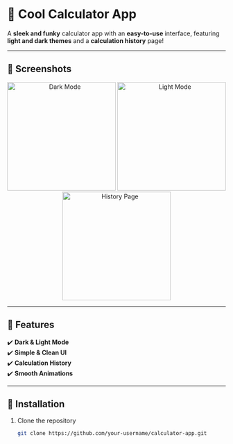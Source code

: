 # 🔢 Cool Calculator App  

A **sleek and funky** calculator app with an **easy-to-use** interface, featuring **light and dark themes** and a **calculation history** page!  

---

## 🎨 Screenshots  

<p align="center">
  <img src="https://github.com/user-attachments/assets/8d0ef8e6-b5d5-488b-8d38-713e04e85a40" width="250" alt="Dark Mode"/>
  <img src="https://github.com/user-attachments/assets/8bed447c-6d78-4296-9561-1e4c9b6974c7" width="250" alt="Light Mode"/>
  <img src="https://github.com/user-attachments/assets/f44ede26-9597-4d03-9e85-0a96194160fe" width="250" alt="History Page"/>
</p>

---

## 🚀 Features  
✔️ **Dark & Light Mode**  
✔️ **Simple & Clean UI**  
✔️ **Calculation History**  
✔️ **Smooth Animations**  

---

## 📲 Installation  
1. Clone the repository  
   ```sh
   git clone https://github.com/your-username/calculator-app.git
